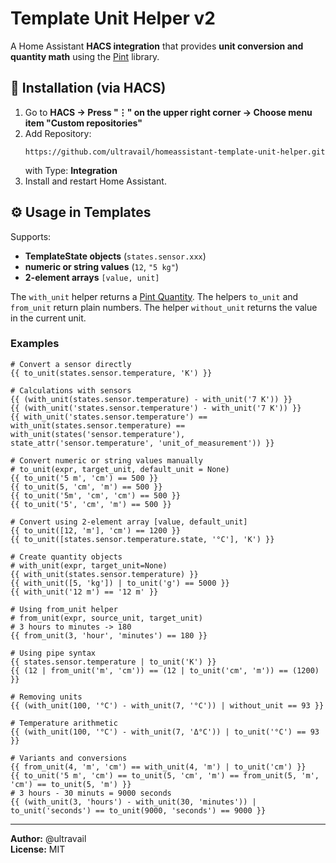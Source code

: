 # Template Unit Helper v2

A Home Assistant **HACS integration** that provides **unit conversion and quantity math** using the [Pint](https://github.com/hgrecco/pint) library.

## 🧩 Installation (via HACS)
1. Go to **HACS → Press "⋮" on the upper right corner → Choose menu item "Custom repositories"**
2. Add Repository:
   ```   
   https://github.com/ultravail/homeassistant-template-unit-helper.git
   ```
   with Type: **Integration**
3. Install and restart Home Assistant.

## ⚙️ Usage in Templates

Supports:
- **TemplateState objects** (`states.sensor.xxx`)
- **numeric or string values** (`12`, `"5 kg"`)
- **2-element arrays** `[value, unit]`

The `with_unit` helper returns a [Pint Quantity](https://pint.readthedocs.io/en/stable/api/base.html#pint.Quantity). The helpers `to_unit` and `from_unit` return plain numbers. The helper `without_unit` returns the value in the current unit.

### Examples

```jinja2
# Convert a sensor directly
{{ to_unit(states.sensor.temperature, 'K') }}

# Calculations with sensors
{{ (with_unit(states.sensor.temperature) - with_unit('7 K')) }}
{{ (with_unit('states.sensor.temperature') - with_unit('7 K')) }}
{{ with_unit('states.sensor.temperature') == with_unit(states.sensor.temperature) == with_unit(states('sensor.temperature'), state_attr('sensor.temperature', 'unit_of_measurement')) }}

# Convert numeric or string values manually
# to_unit(expr, target_unit, default_unit = None)
{{ to_unit('5 m', 'cm') == 500 }}
{{ to_unit(5, 'cm', 'm') == 500 }}
{{ to_unit('5m', 'cm', 'cm') == 500 }}
{{ to_unit('5', 'cm', 'm') == 500 }}

# Convert using 2-element array [value, default_unit]
{{ to_unit([12, 'm'], 'cm') == 1200 }}
{{ to_unit([states.sensor.temperature.state, '°C'], 'K') }}

# Create quantity objects
# with_unit(expr, target_unit=None)
{{ with_unit(states.sensor.temperature) }}
{{ with_unit([5, 'kg']) | to_unit('g') == 5000 }}
{{ with_unit('12 m') == '12 m' }}

# Using from_unit helper
# from_unit(expr, source_unit, target_unit)
# 3 hours to minutes -> 180
{{ from_unit(3, 'hour', 'minutes') == 180 }}

# Using pipe syntax
{{ states.sensor.temperature | to_unit('K') }}
{{ (12 | from_unit('m', 'cm')) == (12 | to_unit('cm', 'm')) == (1200) }}

# Removing units
{{ (with_unit(100, '°C') - with_unit(7, '°C')) | without_unit == 93 }}

# Temperature arithmetic
{{ (with_unit(100, '°C') - with_unit(7, 'Δ°C')) | to_unit('°C') == 93 }}

# Variants and conversions
{{ from_unit(4, 'm', 'cm') == with_unit(4, 'm') | to_unit('cm') }}
{{ to_unit('5 m', 'cm') == to_unit(5, 'cm', 'm') == from_unit(5, 'm', 'cm') == to_unit(5, 'm') }}
# 3 hours - 30 minuts = 9000 seconds
{{ (with_unit(3, 'hours') - with_unit(30, 'minutes')) | to_unit('seconds') == to_unit(9000, 'seconds') == 9000 }}

```

---

**Author:** @ultravail  
**License:** MIT
